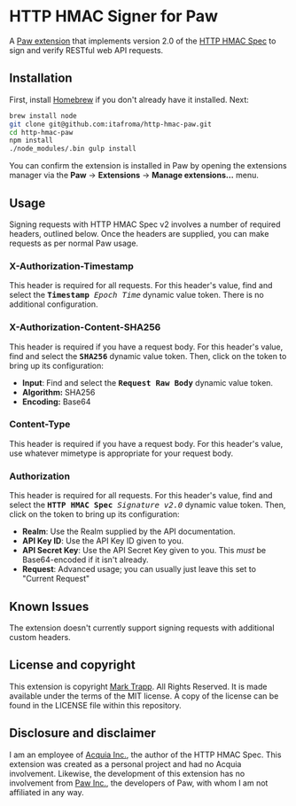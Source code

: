 # HTTP HMAC Signer for Paw

A [Paw extension][1] that implements version 2.0 of the [HTTP HMAC Spec][2] to sign and verify RESTful web API requests.

## Installation

First, install [Homebrew](http://brew.sh/) if you don't already have it installed. Next:

```sh
brew install node
git clone git@github.com:itafroma/http-hmac-paw.git
cd http-hmac-paw
npm install
./node_modules/.bin gulp install
```

You can confirm the extension is installed in Paw by opening the extensions manager via the **Paw** → **Extensions** → **Manage extensions…** menu.

## Usage

Signing requests with HTTP HMAC Spec v2 involves a number of required headers, outlined below. Once the headers are supplied, you can make requests as per normal Paw usage.

### X-Authorization-Timestamp

This header is required for all requests. For this header's value, find and select the <kbd>**Timestamp** *Epoch Time*</kbd> dynamic value token. There is no additional configuration.

### X-Authorization-Content-SHA256

This header is required if you have a request body. For this header's value, find and select the <kbd>**SHA256**</kbd> dynamic value token. Then, click on the token to bring up its configuration:

- **Input**: Find and select the <kbd>**Request Raw Body**</kbd> dynamic value token.
- **Algorithm:** SHA256
- **Encoding:** Base64

### Content-Type

This header is required if you have a request body. For this header's value, use whatever mimetype is appropriate for your request body.

### Authorization

This header is required for all requests. For this header's value, find and select the <kbd>**HTTP HMAC Spec** *Signature v2.0*</kbd> dynamic value token. Then, click on the token to bring up its configuration:

- **Realm**: Use the Realm supplied by the API documentation.
- **API Key ID**: Use the API Key ID given to you.
- **API Secret Key**: Use the API Secret Key given to you. This *must* be Base64-encoded if it isn't already.
- **Request**: Advanced usage; you can usually just leave this set to "Current Request"

## Known Issues

The extension doesn't currently support signing requests with additional custom headers.

## License and copyright

This extension is copyright [Mark Trapp][3]. All Rights Reserved. It is made available under the terms of the MIT license. A copy of the license can be found in the LICENSE file within this repository.

## Disclosure and disclaimer

I am an employee of [Acquia Inc.][4], the author of the HTTP HMAC Spec. This extension was created as a personal project and had no Acquia involvement. Likewise, the development of this extension has no involvement from [Paw Inc.][5], the developers of Paw, with whom I am not affiliated in any way.

[1]: http://luckymarmot.com/paw/extensions/
[2]: https://github.com/acquia/http-hmac-spec/tree/1.0
[3]: https://marktrapp.com
[4]: https://www.acquia.com
[5]: https://luckymarmot.com/paw

